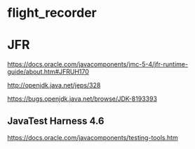 # flight_recorder

# JFR

https://docs.oracle.com/javacomponents/jmc-5-4/jfr-runtime-guide/about.htm#JFRUH170

http://openjdk.java.net/jeps/328

https://bugs.openjdk.java.net/browse/JDK-8193393


## JavaTest Harness 4.6

https://docs.oracle.com/javacomponents/testing-tools.htm

